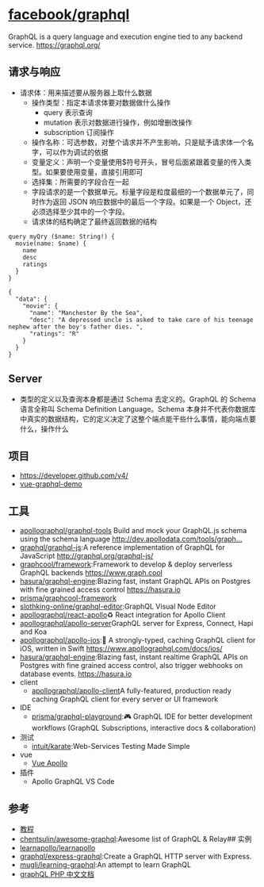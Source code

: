 # [facebook/graphql](https://github.com/facebook/graphql)

GraphQL is a query language and execution engine tied to any backend service. https://graphql.org/

## 请求与响应

* 请求体：用来描述要从服务器上取什么数据
    - 操作类型：指定本请求体要对数据做什么操作
        + query 表示查询
        + mutation 表示对数据进行操作，例如增删改操作
        + subscription 订阅操作
    - 操作名称：可选参数，对整个请求并不产生影响，只是赋予请求体一个名字，可以作为调试的依据
    - 变量定义：声明一个变量使用$符号开头，冒号后面紧跟着变量的传入类型。如果要使用变量，直接引用即可
    - 选择集：所需要的字段合在一起
    - 字段请求的是一个数据单元。标量字段是粒度最细的一个数据单元了，同时作为返回 JSON 响应数据中的最后一个字段。如果是一个 Object，还必须选择至少其中的一个字段。
    - 请求体的结构确定了最终返回数据的结构

```
query myQry ($name: String!) {
  movie(name: $name) {
    name
    desc
    ratings
  }
}

{
  "data": {
    "movie": {
      "name": "Manchester By the Sea",
      "desc": "A depressed uncle is asked to take care of his teenage nephew after the boy's father dies. ",
      "ratings": "R"
    }
  }
}
```

## Server

* 类型的定义以及查询本身都是通过 Schema 去定义的。GraphQL 的 Schema 语言全称叫 Schema Definition Language。Schema 本身并不代表你数据库中真实的数据结构，它的定义决定了这整个端点能干些什么事情，能向端点要什么，操作什么

## 项目

* <https://developer.github.com/v4/>
* [vue-graphql-demo](https://github.com/JscramblerBlog/vue-graphql-demo)

## 工具

* [apollographql/graphql-tools](https://github.com/apollographql/graphql-tools)  Build and mock your GraphQL.js schema using the schema language http://dev.apollodata.com/tools/graph…
* [graphql/graphql-js](https://github.com/graphql/graphql-js):A reference implementation of GraphQL for JavaScript http://graphql.org/graphql-js/
* [graphcool/framework](https://github.com/graphcool/framework):Framework to develop & deploy serverless GraphQL backends https://www.graph.cool
* [hasura/graphql-engine](https://github.com/hasura/graphql-engine):Blazing fast, instant GraphQL APIs on Postgres with fine grained access control https://hasura.io
* [prisma/graphcool-framework](https://github.com/prisma/graphcool-framework)
* [slothking-online/graphql-editor](https://github.com/slothking-online/graphql-editor):GraphQL Visual Node Editor
* [apollographql/react-apollo](https://github.com/apollographql/react-apollo)♻️ React integration for Apollo Client
* [apollographql/apollo-server](https://github.com/apollographql/apollo-server)GraphQL server for Express, Connect, Hapi and Koa
* [apollographql/apollo-ios](https://github.com/apollographql/apollo-ios):📱 A strongly-typed, caching GraphQL client for iOS, written in Swift https://www.apollographql.com/docs/ios/
* [hasura/graphql-engine](https://github.com/hasura/graphql-engine):Blazing fast, instant realtime GraphQL APIs on Postgres with fine grained access control, also trigger webhooks on database events. https://hasura.io
* client
    - [apollographql/apollo-client](https://github.com/apollographql/apollo-client)A fully-featured, production ready caching GraphQL client for every server or UI framework
* IDE
    - [prisma/graphql-playground](https://github.com/prisma/graphql-playground):🎮 GraphQL IDE for better development workflows (GraphQL Subscriptions, interactive docs & collaboration)
* 测试
    - [intuit/karate](https://github.com/intuit/karate):Web-Services Testing Made Simple
* vue
    - [Vue Apollo](https://vue-apollo.netlify.com)
* 插件
    - Apollo GraphQL VS Code

## 参考

* [教程](https://www.howtographql.com/)
* [chentsulin/awesome-graphql](https://github.com/chentsulin/awesome-graphql):Awesome list of GraphQL & Relay## 实例
* [learnapollo/learnapollo](https://github.com/learnapollo/learnapollo)
* [graphql/express-graphql](https://github.com/graphql/express-graphql):Create a GraphQL HTTP server with Express.
* [mugli/learning-graphql](https://github.com/mugli/learning-graphql):An attempt to learn GraphQL
* [graphQL PHP 中文文档](https://laravel-china.org/docs/graphql-php)

